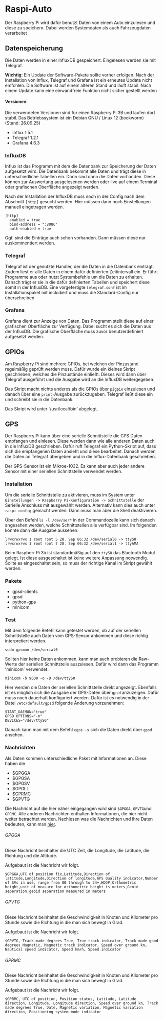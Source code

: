 # Raspi-Auto

Der Raspberry Pi wird dafür benutzt Daten von einem Auto einzulesen und diese zu speichern.
Dabei werden Systemdaten als auch Fahrzeugdaten verarbeitet

## Datenspeicherung

Die Daten werden in einer InfluxDB gespeichert. Eingelesen werden sie mit Telegraf.

**Wichtig:** Ein Update der Software-Pakete sollte vorher erfolgen. Nach der Installation
von Influx, Telegraf und Grafana ist ein erneutes Update nicht emfohlen. Die Software ist
auf einem älteren Stand und läuft stabil. Nach einem Update kann eine einwandfreie Funktion
nicht sicher gestellt werden

#### Versionen

Die verwendeten Versionen sind für einen Raspberry Pi 3B und laufen dort stabil. Das
Betriebssystem ist ein Debian GNU / Linux 12 (bookworm) (Stand: 26.09.25)

- Influx 1.5.1
- Telegraf 1.2.1
- Grafana 4.6.3

### InfluxDB
 
Influx ist das Programm mit dem die Datenbank zur Speicherung der Daten aufgesetzt wird.
Die Datenbank bekommt alle Daten und trägt diese in unterschiedliche Tabellen ein. Darin
sind dann die Daten vorhanden. Diese können zur Auswertung ausgelesenen werden oder live
auf einem Terminal oder grafischen Oberfläche angezeigt werden.

Nach der Installation der InfluxDB muss noch in der Config nach dem Abschnitt `[http]`
gesucht werden. Hier müssen dann noch Einstellungen manuell eingetragen werden.

```
[http]   
  enabled = true   
  bind-address = ":8086"   
  auth-enabled = true
```

Ggf. sind die Einträge auch schon vorhanden. Dann müssen diese nur auskommentiert werden.

### Telegraf

Telegraf ist der genutzte Handler, der die Daten in die Datenbank einträgt. Zudem liest er
alle Daten in einem dafür definierten Zeitintervall ein. Er führt Programme aus oder nutzt
Systembefehle um die Daten zu erhalten. Danach trägt er sie in die dafür definierten
Tabellen und speichert diese somit in der InfluxDB. Eine vorgefertigte `telegraf.conf` ist
im Installationspaket mit includiert und muss die Standard-Config nur überschreiben.

### Grafana

Grafana dient zur Anzeige von Daten. Das Programm stellt diese auf einer grafischen
Oberfläche zur Verfügung. Dabei sucht es sich die Daten aus der InfluxDB. Die grafische
Oberfläche muss zuvor benutzerdefiniert aufgesetzt werden.

## GPIOs

Am Raspberry Pi sind mehrere GPIOs, bei welchen der Pinzustand regelmäßig geprüft werden
muss. Dafür wurde ein kleines Skript geschrieben, welches die Pinzustände einließt. Dieses
wird dann über Telegraf ausgeführt und die Ausgabe wird an die InfluxDB weitergegeben.

Das Skript macht nichts anderes als die GPIOs über `pigpio` einzulesen und danach über eine
`print`-Ausgabe zurückzugeben. Telegraf ließt diese ein und schreibt sie in die Datenbank.

Das Skript wird unter '/usr/local/bin' abgelegt.

## GPS

Der Raspberry Pi kann über eine serielle Schnittstelle die GPS Daten empfangen und einlesen.
Diese werden dann wie alle anderen Daten auch in die InfluxDB geschrieben. Dafür ruft
Telegraf ein Python-Skript auf, dass sich die empfangenen Daten ansieht und diese bearbeitet.
Danach werden die Daten an Telegraf übergeben und in die Influx-Datenbank geschrieben.

Der GPS-Sensor ist ein Mikroe-1032. Es kann aber auch jeder andere Sensor mit einer
seriellen Schnittstelle verwendet werden.

### Installation

Um die serielle Schnittstelle zu aktivieren, muss im System unter `Einstellungen ->
Raspberry Pi-Konfiguration -> Schnittstelle` der Serielle Anschluss mit ausgewählt werden.
Alternativ kann dies auch unter `raspi-config` gemacht werden. Dann muss man aber die Shell
deaktivieren.

Über den Befehl `ls -l /dev/ser*` in der Commandozeile kann sich danach angesehen werden,
welche Schnittstellen alle verfügbar sind. Im folgenden könnte dann die Ausgabe aussehen.

```
lrwxrwxrwx 1 root root 5 28. Sep 06:32 /dev/serial0 -> ttyS0
lrwxrwxrwx 1 root root 7 28. Sep 06:32 /dev/serial1 -> ttyAMA
```

Beim Raspberr Pi 3b ist standardmäßig auf den `ttyS0` das Bluetooth Modul gelegt. Ist diese
ausgeschaltet ist keine weitere Anpassung notwendig. Sollte es eingeschaltet sein, so muss
der richtige Kanal im Skript gewählt werden.

### Pakete

- gpsd-clients
- gpsd
- python-gps
- minicom

### Test

Mit dem folgende Befehl kann getestet werden, ob auf der seriellen Schnittstelle auch Daten
vom GPS-Sensor ankommen und diese richtig interpretiert werden.

```
sudo gpsmon /dev/serial0
```

Sollten hier keine Daten ankommen, kann man auch probieren die Raw-Werte der seriellen
Schnittstelle auszulesen. Dafür wird dann das Programm 'minicom' verwendet.

```
minicom -b 9600 -o -D /dev/ttyS0
```

Hier werden die Daten der seriellen Schnittstelle direkt angezeigt. Ebenfalls ist es möglich
sich die Ausgabe der GPS-Daten über `gpsd` anzuzeigen. Dafür muss noch dauerhaft konfiguriert
werden. Dafür ist es notwendig in der Datei `/etc/default/gpsd` folgende Änderung vorzunehmen:

```
START_DAEMON="true"
GPSD_OPTIONS="-n"
DEVICES="/dev/ttyS0"
```

Danach kann man mit dem Befehl `cgps -s` sich die Daten direkt über `gpsd` ansehen.

### Nachrichten

Als Daten kommen unterschiedliche Paket mit Informationen an. Diese haben die 

- $GPGGA
- $GPGSA
- $GPGSV
- $GPGLL
- $GPRMC
- $GPVTG

Die Nachricht auf die hier näher eingegangen wird sind `$GPGGA`, `GPVTG`und `GPRMC`. Alle
anderen Nachrichten enthalten Informationen, die hier nicht weiter betrachtet werden.
Nachlesen was die Nachrichten und ihre Daten bedeuten, kann man [hier](https://aprs.gids.nl/nmea/).

###### GPGGA

Diese Nachricht beinhalter die UTC Zeit, die Longitude, die Latitude, die Richtung und die
Altitude.

Aufgebaut ist die Nachricht wir folgt.

```
$GPGGA,UTC of position fix,Latitude,Direction of latitude,Longitude,Direction of longitude,GPS Quality indicator,Number of SVs in use, range from 00 through to 24+,HDOP,Orthometric height,unit of measure for orthometric height is meters,Geoid separation,geoid separation measured in meters
```

###### GPVTG

Diese Nachricht beinhaltet die Geschwindigkeit in Knoten und Kilometer pro Stunde sowie
die Richtung in die man sich bewegt in Grad.

Aufgebaut ist die Nachricht wir folgt.

```
$GPVTG, Track made degrees True, True track indicator, Track made good degrees Magnetic, Magnetic track indicator, Speed over ground kn, Nautical speed indicator, Speed km/h, Speed indicator
```

###### GPRMC

Diese Nachricht beinhaltet die Geschwindigkeit in Knoten und Kilometer pro Stunde sowie
die Richtung in die man sich bewegt in Grad.

Aufgebaut ist die Nachricht wir folgt.

```
$GPRMC, UTC of position, Position status, Latitude, Latitude direction, Longitude, Longitude direction, Speed over ground kn, Track made degrees True, Date, Magnetic variation, Magnetic variation direction, Positioning system mode indicator
```